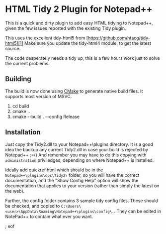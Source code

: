 # HTML Tidy 2 Plugin for Notepad++ 

This is a quick and dirty plugin to add easy HTML tidying to Notepad++, given the few issues reported with the existing Tidy plugin.

This uses the excellent tidy-html5 from [https://github.com/htacg/tidy-html5][1] Make sure you update the tidy-html4 module, to get the latest source.

The code desperately needs a tidy up, this is a few hours work just to solve the current problems.

[1]:https://github.com/htacg/tidy-html5

## Building

The build is now done using [CMake][2] to generate native build files. It supports most version of MSVC.

 1. cd build
 2. cmake ..
 3. cmake --build . --config Release

[2]:http://www.cmake.org/download/
 
## Installation

Just copy the Tidy2.dll to your Notepad++\plugins directory. It is a good idea the backup any current Tidy2.dll in case your build is rejected by Notepad++ ;=() And remember you may have to do this copying with `administration` priviledges, depending on where Notepad++ is installed.

Ideally add quickref.html which should be in the `Notepad++\plugins\doc\Tidy2\` folder, so you will have the correct documentation, and the "Show Config Help" option will show the documentation that applies to your version (rather than simply the latest on the web).

Further, the config folder contains 3 sample tidy config files. These should be checked, and copied to `C:\Users\<user>\AppData\Roaming\Notepad++\plugins\config\.`. They can be edited in NotePad++ to contain what ever you want.

; eof

